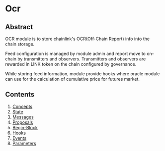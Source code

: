 # Ocr

## Abstract

OCR module is to store chainlink's OCR(Off-Chain Report) info into the chain storage.

Feed configuration is managed by module admin and report move to on-chain by transmitters and observers.
Transmitters and observers are rewarded in LINK token on the chain configured by governance.

While storing feed information, module provide hooks where oracle module can use for the calculation of cumulative price for futures market.

## Contents

1. [Concepts](01_concepts.md)
2. [State](02_state.md)
3. [Messages](03_messages.md)
4. [Proposals](04_proposals.md)
5. [Begin-Block](05_begin_block.md)
6. [Hooks](06_hooks.md)
7. [Events](07_events.md)
8. [Parameters](08_params.md)

